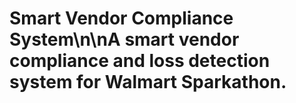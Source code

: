# Smart Vendor Compliance System\n\nA smart vendor compliance and loss detection system for Walmart Sparkathon.
